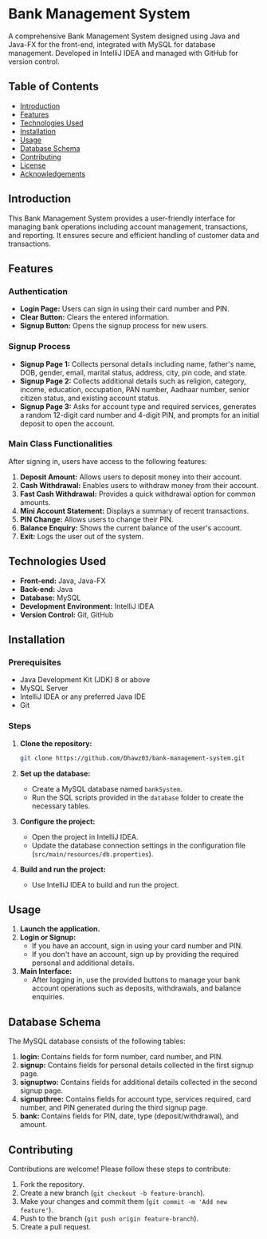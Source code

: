 # Bank Management System

A comprehensive Bank Management System designed using Java and Java-FX for the front-end, integrated with MySQL for database management. Developed in IntelliJ IDEA and managed with GitHub for version control.

## Table of Contents

- [Introduction](#introduction)
- [Features](#features)
- [Technologies Used](#technologies-used)
- [Installation](#installation)
- [Usage](#usage)
- [Database Schema](#database-schema)
- [Contributing](#contributing)
- [License](#license)
- [Acknowledgements](#acknowledgements)

## Introduction

This Bank Management System provides a user-friendly interface for managing bank operations including account management, transactions, and reporting. It ensures secure and efficient handling of customer data and transactions.

## Features

### Authentication

- **Login Page:** Users can sign in using their card number and PIN.
- **Clear Button:** Clears the entered information.
- **Signup Button:** Opens the signup process for new users.

### Signup Process

- **Signup Page 1:** Collects personal details including name, father's name, DOB, gender, email, marital status, address, city, pin code, and state.
- **Signup Page 2:** Collects additional details such as religion, category, income, education, occupation, PAN number, Aadhaar number, senior citizen status, and existing account status.
- **Signup Page 3:** Asks for account type and required services, generates a random 12-digit card number and 4-digit PIN, and prompts for an initial deposit to open the account.

### Main Class Functionalities

After signing in, users have access to the following features:

1. **Deposit Amount:** Allows users to deposit money into their account.
2. **Cash Withdrawal:** Enables users to withdraw money from their account.
3. **Fast Cash Withdrawal:** Provides a quick withdrawal option for common amounts.
4. **Mini Account Statement:** Displays a summary of recent transactions.
5. **PIN Change:** Allows users to change their PIN.
6. **Balance Enquiry:** Shows the current balance of the user's account.
7. **Exit:** Logs the user out of the system.

## Technologies Used

- **Front-end:** Java, Java-FX
- **Back-end:** Java
- **Database:** MySQL
- **Development Environment:** IntelliJ IDEA
- **Version Control:** Git, GitHub

## Installation

### Prerequisites

- Java Development Kit (JDK) 8 or above
- MySQL Server
- IntelliJ IDEA or any preferred Java IDE
- Git

### Steps

1. **Clone the repository:**
    ```bash
    git clone https://github.com/Dhawz03/bank-management-system.git
    ```

2. **Set up the database:**
    - Create a MySQL database named `bankSystem`.
    - Run the SQL scripts provided in the `database` folder to create the necessary tables.

3. **Configure the project:**
    - Open the project in IntelliJ IDEA.
    - Update the database connection settings in the configuration file (`src/main/resources/db.properties`).

4. **Build and run the project:**
    - Use IntelliJ IDEA to build and run the project.

## Usage

1. **Launch the application.**
2. **Login or Signup:**
   - If you have an account, sign in using your card number and PIN.
   - If you don't have an account, sign up by providing the required personal and additional details.
3. **Main Interface:**
   - After logging in, use the provided buttons to manage your bank account operations such as deposits, withdrawals, and balance enquiries.

## Database Schema

The MySQL database consists of the following tables:

1. **login:** Contains fields for form number, card number, and PIN.
2. **signup:** Contains fields for personal details collected in the first signup page.
3. **signuptwo:** Contains fields for additional details collected in the second signup page.
4. **signupthree:** Contains fields for account type, services required, card number, and PIN generated during the third signup page.
5. **bank:** Contains fields for PIN, date, type (deposit/withdrawal), and amount.

## Contributing

Contributions are welcome! Please follow these steps to contribute:

1. Fork the repository.
2. Create a new branch (`git checkout -b feature-branch`).
3. Make your changes and commit them (`git commit -m 'Add new feature'`).
4. Push to the branch (`git push origin feature-branch`).
5. Create a pull request.


